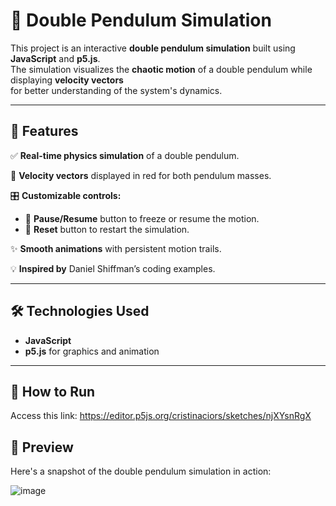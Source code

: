 # 🎯 Double Pendulum Simulation  

This project is an interactive **double pendulum simulation** built using **JavaScript** and **p5.js**.  
The simulation visualizes the **chaotic motion** of a double pendulum while displaying **velocity vectors**  
for better understanding of the system's dynamics.  

---  

## 🚀 Features  

✅ **Real-time physics simulation** of a double pendulum.  

🔴 **Velocity vectors** displayed in red for both pendulum masses.  

🎛️ **Customizable controls:**  
   - 🛑 **Pause/Resume** button to freeze or resume the motion.  
   - 🔄 **Reset** button to restart the simulation.  

✨ **Smooth animations** with persistent motion trails.  

💡 **Inspired by** Daniel Shiffman’s coding examples.  

---  

## 🛠️ Technologies Used  

- **JavaScript**  
- **p5.js** for graphics and animation

---

## 🔧 How to Run  

Access this link: https://editor.p5js.org/cristinaciors/sketches/njXYsnRgX

## 📸 Preview  

Here's a snapshot of the double pendulum simulation in action:  

![image](https://github.com/user-attachments/assets/64541e6a-26d1-4d8c-958b-5bfe00a36100)



